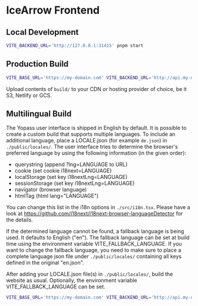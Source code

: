 # IceArrow Frontend

## Local Development

```bash
VITE_BACKEND_URL='http://127.0.0.1:31415' pnpm start
```

## Production Build

```bash
VITE_BASE_URL='https://my-domain.com' VITE_BACKEND_URL='http://api.my-domain.com' pnpm build
```

Upload contents of `build/` to your CDN or hosting provider of choice, be it S3, Netlify or GCS.

## Multilingual Build

The Yopass user interface is shipped in English by default. It is possible to create a custom build that supports multiple languages.
To include an additional language, place a LOCALE.json (for example `de.json`) in `./public/locales/`.
The user interface tries to determine the browser's preferred language by using the following information (in the given order):

- querystring (append ?lng=LANGUAGE to URL)
- cookie (set cookie i18next=LANGUAGE)
- localStorage (set key i18nextLng=LANGUAGE)
- sessionStorage (set key i18nextLng=LANGUAGE)
- navigator (browser language)
- htmlTag (html lang="LANGUAGE")

You can change this list in the i18n options in `./src/i18n.tsx`. Please have a look at https://github.com/i18next/i18next-browser-languageDetector for the details.

If the determined language cannot be found, a fallback language is being used. It defaults to English ("en").
The fallback language can be set at build time using the environment variable VITE_FALLBACK_LANGUAGE.
If you want to change the fallback language, you need to make sure to place a complete language json file under `./public/locales/` containing all keys defined in the original "en.json".

After adding your LOCALE.json file(s) in `./public/locales/`, build the website as usual. Optionally, the environment variable VITE_FALLBACK_LANGUAGE can be set.

```bash
VITE_BASE_URL='https://my-domain.com' VITE_BACKEND_URL='http://api.my-domain.com' VITE_FALLBACK_LANGUAGE=en pnpm build
```
